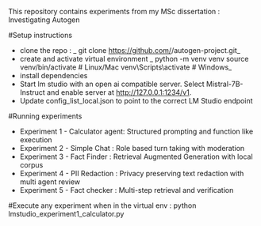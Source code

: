This repository contains experiments from my MSc dissertation : Investigating Autogen

#Setup instructions
- clone the repo :   _ git clone https://github.com/<your-username>/autogen-project.git_
- create and activate virtual environment
  _ python -m venv venv
   source venv/bin/activate      # Linux/Mac
   venv\Scripts\activate         # Windows_
- install dependencies 
- Start lm studio with an open ai compatible server. Select Mistral-7B-Instruct and enable server at http://127.0.0.1:1234/v1.
- Update config_list_local.json to point to the correct LM Studio endpoint


#Running experiments
- Experiment 1 - Calculator agent: Structured prompting and function like execution
- Experiment 2 - Simple Chat : Role based turn taking with moderation
- Experiment 3 - Fact Finder : Retrieval Augmented Generation with local corpus
- Experiment 4 - PII Redaction : Privacy preserving text redaction with multi agent review
- Experiment 5 - Fact checker : Multi-step retrieval and verification


#Execute any experiment when in the virtual env : python lmstudio_experiment1_calculator.py
